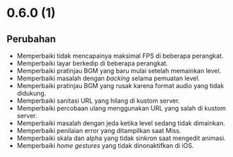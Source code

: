 # 0.6.0 (1)

## Perubahan

- Memperbaiki tidak mencapainya maksimal FPS di beberapa perangkat.
- Memperbaiki layar berkedip di beberapa perangkat.
- Memperbaiki pratinjau BGM yang baru mulai setelah memainkan level.
- Memperbaiki masalah dengan _backing_ selama pemuatan level.
- Memperbaiki pratinjau BGM yang rusak karena format audio yang tidak didukung.
- Memperbaiki sanitasi URL yang hilang di kustom server.
- Memperbaiki percobaan ulang menggunakan URL yang salah di kustom server.
- Memperbaiki masalah dengan jeda ketika level sedang tidak dimainkan.
- Memperbaiki penilaian error yang ditampilkan saat Miss.
- Memperbaiki skala dan alpha yang tidak sinkron saat mengedit animasi.
- Memperbaiki _home gestures_ yang tidak dinonaktifkan di iOS.
